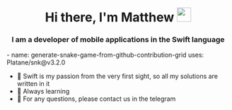 <h1 align="center">Hi there, I'm <a  target="_blank">Matthew</a> 
<img src="https://github.com/blackcater/blackcater/raw/main/images/Hi.gif" height="32"/></h1>
<h3 align="center">I am a developer of mobile applications in the Swift language</h3>
              - name: generate-snake-game-from-github-contribution-grid
               uses: Platane/snk@v3.2.0
            
<ul>
<li>🩷 Swift is my passion from the very first sight, so all my solutions are written in it</li>
<li>📖 Always learning</li>
<li>💬 For any questions, please contact us in the telegram</li>
</ul>
